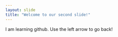 ```yaml
---
layout: slide
title: "Welcome to our second slide!"
---
```

I am learning github.
Use the left arrow to go back!
